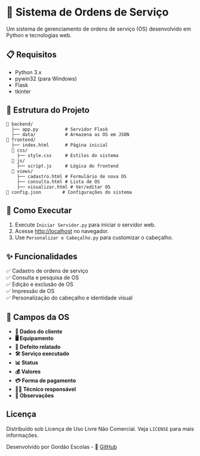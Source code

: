 # 📌 Sistema de Ordens de Serviço

Um sistema de gerenciamento de ordens de serviço (OS) desenvolvido em Python e tecnologias web.

## 📋 Requisitos

- Python 3.x
- pywin32 (para Windows)
- Flask
- tkinter

## 📂 Estrutura do Projeto

```
📁 backend/
  ├── app.py          # Servidor Flask
  ├── data/           # Armazena as OS em JSON
📁 frontend/
  ├── index.html      # Página inicial
  📁 css/
    ├── style.css     # Estilos do sistema
  📁 js/
    ├── script.js     # Lógica do frontend
  📁 views/
    ├── cadastro.html # Formulário de nova OS
    ├── consulta.html # Lista de OS
    ├── visualizar.html # Ver/editar OS
📄 config.json        # Configurações do sistema
```

## 🚀 Como Executar

1. Execute `Iniciar Servidor.py` para iniciar o servidor web.
2. Acesse [http://localhost](http://localhost) no navegador.
3. Use `Personalizar o Cabeçalho.py` para customizar o cabeçalho.

## ✨ Funcionalidades

✅ Cadastro de ordens de serviço  
✅ Consulta e pesquisa de OS  
✅ Edição e exclusão de OS  
✅ Impressão de OS  
✅ Personalização do cabeçalho e identidade visual  

## 📑 Campos da OS

- **📌 Dados do cliente**
- **🖥️ Equipamento**
- **🔧 Defeito relatado**
- **🛠️ Serviço executado**
- **📊 Status**
- **💰 Valores**
- **💳 Forma de pagamento**
- **👨‍🔧 Técnico responsável**
- **📝 Observações**

## Licença

Distribuído sob Licença de Uso Livre Não Comercial. Veja `LICENSE` para mais informações.

Desenvolvido por Gordão Escolas - 🔗 [GitHub](https://github.com/gordaoescolas)
